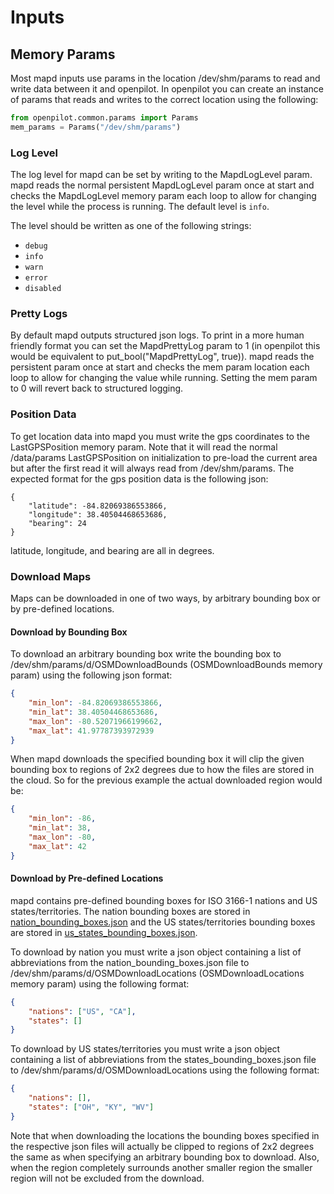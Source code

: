 # Inputs
## Memory Params
Most mapd inputs use params in the location /dev/shm/params to read and write
data between it and openpilot. In openpilot you can create an instance of
params that reads and writes to the correct location using the following:
```python
from openpilot.common.params import Params
mem_params = Params("/dev/shm/params")
```

### Log Level
The log level for mapd can be set by writing to the MapdLogLevel param. mapd
reads the normal persistent MapdLogLevel param once at start and checks the
MapdLogLevel memory param each loop to allow for changing the level while the
process is running. The default level is `info`.

The level should be written as one of the following strings:
* `debug`
* `info`
* `warn`
* `error`
* `disabled`

### Pretty Logs
By default mapd outputs structured json logs. To print in a more human friendly
format you can set the MapdPrettyLog param to 1 (in openpilot this would be
equivalent to put\_bool("MapdPrettyLog", true)). mapd reads the persistent param
once at start and checks the mem param location each loop to allow for changing
the value while running. Setting the mem param to 0 will revert back to
structured logging.

### Position Data
To get location data into mapd you must write the gps coordinates to the
LastGPSPosition memory param. Note that it will read the normal /data/params
LastGPSPosition on initialization to pre-load the current area but after the
first read it will always read from /dev/shm/params. The expected format for the
gps position data is the following json:
```
{
    "latitude": -84.82069386553866,
    "longitude": 38.40504468653686,
    "bearing": 24
}
```
latitude, longitude, and bearing are all in degrees.

### Download Maps
Maps can be downloaded in one of two ways, by arbitrary bounding box or by
pre-defined locations.

#### Download by Bounding Box
To download an arbitrary bounding box write the bounding box to
/dev/shm/params/d/OSMDownloadBounds (OSMDownloadBounds memory param) using the
following json format:
```json
{
    "min_lon": -84.82069386553866,
    "min_lat": 38.40504468653686,
    "max_lon": -80.52071966199662,
    "max_lat": 41.97787393972939
}
```

When mapd downloads the specified bounding box it will clip the given bounding
box to regions of 2x2 degrees due to how the files are stored in the cloud. So
for the previous example the actual downloaded region would be:
```json
{
    "min_lon": -86,
    "min_lat": 38,
    "max_lon": -80,
    "max_lat": 42
}
```
#### Download by Pre-defined Locations
mapd contains pre-defined bounding boxes for ISO 3166-1 nations and US
states/territories. The nation bounding boxes are stored in
[nation_bounding_boxes.json](./nation_bounding_boxes.json) and the US
states/territories bounding boxes are stored in
[us_states_bounding_boxes.json](./us_states_bounding_boxes.json).

To download by nation you must write a json object containing a list of
abbreviations from the nation_bounding_boxes.json file to
/dev/shm/params/d/OSMDownloadLocations (OSMDownloadLocations memory param) using
the following format:
```json
{
    "nations": ["US", "CA"],
    "states": []
}
```
To download by US states/territories you must write a json object containing a
list of abbreviations from the states_bounding_boxes.json file to
/dev/shm/params/d/OSMDownloadLocations using the following format:
```json
{
    "nations": [],
    "states": ["OH", "KY", "WV"]
}
```

Note that when downloading the locations the bounding boxes specified in the
respective json files will actually be clipped to regions of 2x2 degrees the
same as when specifying an arbitrary bounding box to download. Also, when the
region completely surrounds another smaller region the smaller region will not
be excluded from the download.
